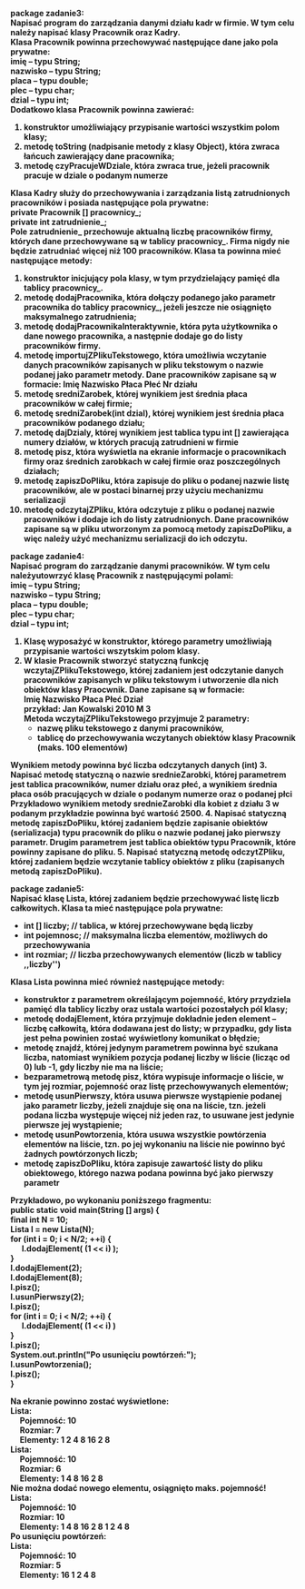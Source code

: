 <strong>package zadanie3:<strong/><br />
Napisać program do zarządzania danymi działu kadr w firmie. W tym celu należy napisać klasy
Pracownik oraz Kadry.<br />
Klasa Pracownik powinna przechowywać następujące dane jako pola prywatne:<br />
imię – typu String;<br />
nazwisko – typu String;<br />
placa – typu double;<br />
plec – typu char;<br />
dzial – typu int;<br />
Dodatkowo klasa Pracownik powinna zawierać:<br />
1. konstruktor umożliwiający przypisanie wartości wszystkim polom klasy;<br />
2. metodę toString (nadpisanie metody z klasy Object), która zwraca łańcuch zawierający dane
pracownika;<br />
3. metodę czyPracujeWDziale, która zwraca true, jeżeli pracownik pracuje w dziale o
podanym numerze<br />

Klasa Kadry służy do przechowywania i zarządzania listą zatrudnionych pracowników i posiada
następujące pola prywatne:<br />
private Pracownik [] pracownicy_;<br />
private int zatrudnienie_;<br />
Pole zatrudnienie_ przechowuje aktualną liczbę pracowników firmy, których dane przechowywane
są w tablicy pracownicy_. Firma nigdy nie będzie zatrudniać więcej niż 100 pracowników.
Klasa ta powinna mieć następujące metody:<br />
1) konstruktor inicjujący pola klasy, w tym przydzielający pamięć dla tablicy pracownicy_.
2) metodę dodajPracownika, która dołączy podanego jako parametr pracownika do tablicy
   pracownicy_, jeżeli jeszcze nie osiągnięto maksymalnego zatrudnienia;
3) metodę dodajPracownikaInteraktywnie, która pyta użytkownika o dane nowego
   pracownika, a następnie dodaje go do listy pracowników firmy.
4) metodę importujZPlikuTekstowego, która umożliwia wczytanie danych pracowników
   zapisanych w pliku tekstowym o nazwie podanej jako parametr metody. Dane pracowników
   zapisane są w formacie: Imię Nazwisko Płaca Płeć Nr działu
5) metodę sredniZarobek, której wynikiem jest średnia płaca pracowników w całej firmie;
6) metodę sredniZarobek(int dzial), której wynikiem jest średnia płaca pracowników
   podanego działu;
7) metodę dajDzialy, której wynikiem jest tablica typu int [] zawierająca numery działów, w
   których pracują zatrudnieni w firmie
8) metodę pisz, która wyświetla na ekranie informacje o pracownikach firmy oraz średnich
   zarobkach w całej firmie oraz poszczególnych działach;
9) metodę zapiszDoPliku, która zapisuje do pliku o podanej nazwie listę pracowników, ale
   w postaci binarnej przy użyciu mechanizmu serializacji
10) metodę odczytajZPliku, która odczytuje z pliku o podanej nazwie pracowników i dodaje
    ich do listy zatrudnionych. Dane pracowników zapisane są w pliku utworzonym za pomocą
    metody zapiszDoPliku, a więc należy użyć mechanizmu serializacji do ich odczytu.

package zadanie4:<br />
Napisać program do zarządzanie danymi pracowników. W tym celu należyutowrzyć klasę Pracownik z następującymi polami:<br />
imię – typu String;<br />
nazwisko – typu String;<br />
placa – typu double;<br />
plec – typu char;<br />
dzial – typu int;<br />
1. Klasę wyposażyć w konstruktor, którego parametry umożliwiają przypisanie wartości wszytskim polom klasy.
2. W klasie Pracownik stworzyć statyczną funkcję wczytajZPlikuTekstowego, której zadaniem jest odczytanie danych pracowników zapisanych w pliku tekstowym i utworzenie dla nich obiektów klasy Praocwnik. Dane zapisane są w formacie:<br />
Imię Nazwisko Płaca Płeć Dział <br />przykład: Jan Kowalski 2010 M 3<br />
Metoda wczytajZPlikuTekstowego przyjmuje 2 parametry:
   - nazwę pliku tekstowego z danymi pracowników,
   - tablicę do przechowywania wczytanych obiektów klasy Pracownik (maks. 100
     elementów)
   
Wynikiem metody powinna być liczba odczytanych danych (int)
3. Napisać metodę statyczną o nazwie srednieZarobki, której parametrem jest tablica
   pracowników, numer działu oraz płeć, a wynikiem średnia płaca osób pracujących w dziale
   o podanym numerze oraz o podanej płci<br />
   Przykładowo wynikiem metody srednieZarobki dla kobiet z działu 3 w podanym
   przykładzie powinna być wartość 2500.
4. Napisać statyczną metodę zapiszDoPliku, której zadaniem będzie zapisanie obiektów
   (serializacja) typu pracownik do pliku o nazwie podanej jako pierwszy parametr. Drugim
   parametrem jest tablica obiektów typu Pracownik, które powinny zapisane do pliku.
5. Napisać statyczną metodę odczytZPliku, której zadaniem będzie wczytanie tablicy
   obiektów z pliku (zapisanych metodą zapiszDoPliku).

package zadanie5:<br />
Napisać klasę Lista, której zadaniem będzie przechowywać listę liczb całkowitych. Klasa ta mieć
następujące pola prywatne:
- int [] liczby; // tablica, w której przechowywane będą liczby
- int pojemnosc; // maksymalna liczba elementów, możliwych do przechowywania
- int rozmiar; // liczba przechowywanych elementów (liczb w tablicy ,,liczby'')<br />

Klasa Lista powinna mieć również następujące metody:
- konstruktor z parametrem określającym pojemność, który przydziela pamięć dla tablicy
liczby oraz ustala wartości pozostałych pól klasy;
- metodę dodajElement, która przyjmuje dokładnie jeden element – liczbę całkowitą,
  która dodawana jest do listy; w przypadku, gdy lista jest pełna powinien zostać wyświetlony
  komunikat o błędzie;
- metodę znajdź, której jedynym parametrem powinna być szukana liczba, natomiast
  wynikiem pozycja podanej liczby w liście (licząc od 0) lub -1, gdy liczby nie ma na liście;
- bezparametrową metodę pisz, która wypisuje informacje o liście, w tym jej rozmiar,
  pojemność oraz listę przechowywanych elementów;
- metodę usunPierwszy, która usuwa pierwsze wystąpienie podanej jako parametr liczby,
  jeżeli znajduje się ona na liście, tzn. jeżeli podana liczba występuje więcej niż jeden raz, to
  usuwane jest jedynie pierwsze jej wystąpienie;
- metodę usunPowtorzenia, która usuwa wszystkie powtórzenia elementów na liście,
  tzn. po jej wykonaniu na liście nie powinno być żadnych powtórzonych liczb;
- metodę zapiszDoPliku, która zapisuje zawartość listy do pliku obiektowego, którego
  nazwa podana powinna być jako pierwszy parametr

Przykładowo, po wykonaniu poniższego fragmentu:<br />
public static void main(String [] args) {<br />
final int N = 10;<br />
Lista l = new Lista(N);<br />
for (int i = 0; i < N/2; ++i) {<br />
&nbsp;&nbsp;&nbsp;&nbsp;&nbsp; l.dodajElement( (1 << i) );<br />
}<br />
l.dodajElement(2);<br />
l.dodajElement(8);<br />
l.pisz();<br />
l.usunPierwszy(2);<br />
l.pisz();<br />
for (int i = 0; i < N/2; ++i) {<br />
&nbsp;&nbsp;&nbsp;&nbsp;&nbsp; l.dodajElement( (1 << i) )<br />
}<br />
l.pisz();<br />
System.out.println("Po usunięciu powtórzeń:");<br />
l.usunPowtorzenia();<br />
l.pisz();<br />
}<br />

Na ekranie powinno zostać wyświetlone:<br />
Lista:<br />
&nbsp;&nbsp;&nbsp;&nbsp; Pojemność: 10<br />
&nbsp;&nbsp;&nbsp;&nbsp; Rozmiar: 7<br />
&nbsp;&nbsp;&nbsp;&nbsp; Elementy: 1 2 4 8 16 2 8<br />
Lista:<br />
&nbsp;&nbsp;&nbsp;&nbsp; Pojemność: 10<br />
&nbsp;&nbsp;&nbsp;&nbsp; Rozmiar: 6<br />
&nbsp;&nbsp;&nbsp;&nbsp; Elementy: 1 4 8 16 2 8<br />
Nie można dodać nowego elementu, osiągnięto maks. pojemność!<br />
Lista:<br />
&nbsp;&nbsp;&nbsp;&nbsp; Pojemność: 10<br />
&nbsp;&nbsp;&nbsp;&nbsp; Rozmiar: 10<br />
&nbsp;&nbsp;&nbsp;&nbsp; Elementy: 1 4 8 16 2 8 1 2 4 8<br />
Po usunięciu powtórzeń:<br />
Lista:<br />
&nbsp;&nbsp;&nbsp;&nbsp; Pojemność: 10<br />
&nbsp;&nbsp;&nbsp;&nbsp; Rozmiar: 5<br />
&nbsp;&nbsp;&nbsp;&nbsp; Elementy: 16 1 2 4 8<br />

